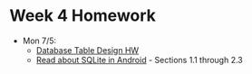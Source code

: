# Week 4 Homework

- Mon 7/5:
  - [Database Table Design HW](https://github.com/ga-adi-nyc/Database-Table-Design-HW)
  - [Read about SQLite in Android](http://www.vogella.com/tutorials/AndroidSQLite/article.html) - Sections 1.1 through 2.3
